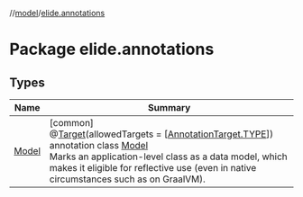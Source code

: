 //[model](../../index.md)/[elide.annotations](index.md)

# Package elide.annotations

## Types

| Name | Summary |
|---|---|
| [Model](-model/index.md) | [common]<br>@[Target](https://kotlinlang.org/api/latest/jvm/stdlib/kotlin.annotation/-target/index.html)(allowedTargets = [[AnnotationTarget.TYPE](https://kotlinlang.org/api/latest/jvm/stdlib/kotlin.annotation/-annotation-target/-t-y-p-e/index.html)])<br>annotation class [Model](-model/index.md)<br>Marks an application-level class as a data model, which makes it eligible for reflective use (even in native circumstances such as on GraalVM). |
